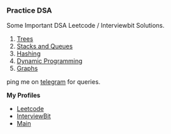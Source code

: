 ### Practice DSA
Some Important DSA Leetcode / Interviewbit Solutions.

1. [Trees](Trees.md)
2. [Stacks and Queues](Stacks&Queues.md)
3. [Hashing](Hashing.md)
4. [Dynamic Programming](DP.md)
5. [Graphs](Graph.md)

ping me on [telegram](https://t.me/ayushbasak) for queries.

__My Profiles__
- [Leetcode](https://www.leetcode.com/ayushbasak)	
- [InterviewBit](https://www.interviewbit.com/profile/ayushbasak) 
- [Main](https://ayushbasak.tech)